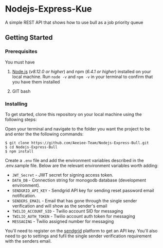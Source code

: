 # Nodejs-Express-Kue
A simple REST API that shows how to use bull as a job priority queue

## Getting Started

### Prerequisites

You must have

1. [Node.js](https://nodejs.org/) (_v8.12.0 or higher_) and npm (_6.4.1 or higher_) installed on your local machine. Run `node -v` and `npm -v` in your terminal to confirm that you have them installed

2. GIT bash

### Installing

To get started, clone this repository on your local machine using the following steps:

Open your terminal and navigate to the folder you want the project to be and enter the the following commands:

```
$ git clone https://github.com/Aeeiee-Team/Nodejs-Express-Bull.git
$ cd Nodejs-Express-Bull
$ npm install
```

Create a `.env` file and add the environment variables described in the .env.sample file. Below are the relevant environment variables worth adding:

- `JWT_Secret` - JWT secret for signing access token.
- `DATA_DB` - Connection string for monogodb database (development environment).
- `SENDGRID_API_KEY` - Sendgrid API key for sending reset password email notification.
- `SENDERS_EMAIL` - Email that has gone through the single sender verification and will show as the sender's email
- `TWILIO_ACCOUNT_SID` - Twilio account SID for messaging
- `TWILIO_AUTH_TOKEN` - Twilio account auth token for messaging
- `MESSAGING` - Twilio assigned number for messaging


You'll need to register on the [sendgrid](https://sendgrid.com/) platform to get an API key.  You'll also need to go to settings and fufil the single sender verification requirement with the senders email.